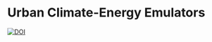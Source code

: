 # Urban Climate-Energy Emulators
[![DOI](https://zenodo.org/badge/825524218.svg)](https://zenodo.org/doi/10.5281/zenodo.12785002)
